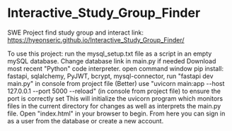 # Interactive_Study_Group_Finder
SWE Project
find study group and interact
link: https://hyeonseric.github.io/Interactive_Study_Group_Finder/

To use this project:
run the mysql_setup.txt file as a script in an empty mySQL database.
Change database link in main.py if needed
Download most recent "Python" code interpreter.
open command window
pip install:
    fastapi,
    sqlalchemy,
    PyJWT,
    bcrypt,
    mysql-connector,
run "fastapi dev main.py" in console from project file
    (Better) use "uvicorn main:app --host 127.0.0.1 --port 5000 --reload" (in console from project file) to ensure the port is correctly set
This will initialize the uvicorn program which monitors files in the current directory for changes as well as interprets the main.py file.
Open "index.html" in your browser to begin.
From here you can sign in as a user from the database or create a new account.

